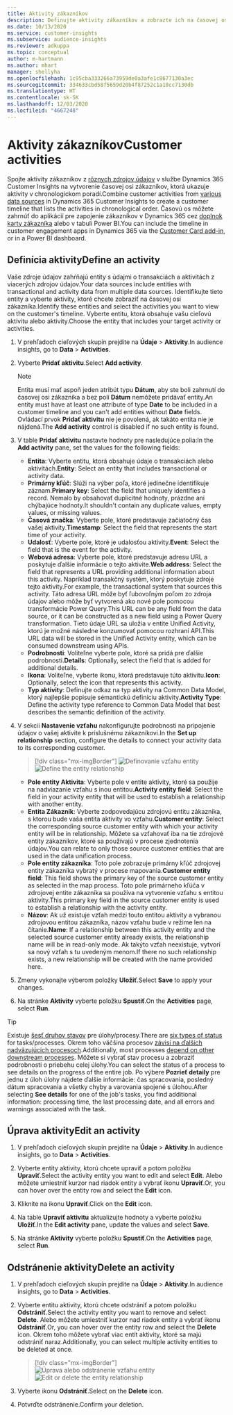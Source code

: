 ```yaml
---
title: Aktivity zákazníkov
description: Definujte aktivity zákazníkov a zobrazte ich na časovej osi zákazníkov.
ms.date: 10/13/2020
ms.service: customer-insights
ms.subservice: audience-insights
ms.reviewer: adkuppa
ms.topic: conceptual
author: m-hartmann
ms.author: mhart
manager: shellyha
ms.openlocfilehash: 1c95cba333266a73959de0a3afe1c8677130a3ec
ms.sourcegitcommit: 334633cbd58f5659d20b4f87252c1a10cc7130db
ms.translationtype: HT
ms.contentlocale: sk-SK
ms.lasthandoff: 12/03/2020
ms.locfileid: "4667248"
---
```

# <a name="customer-activities"></a><span data-ttu-id="7c3e0-103">Aktivity zákazníkov</span><span class="sxs-lookup"><span data-stu-id="7c3e0-103">Customer activities</span></span>

<span data-ttu-id="7c3e0-104">Spojte aktivity zákazníkov z [rôznych zdrojov údajov](data-sources.md) v službe Dynamics 365 Customer Insights na vytvorenie časovej osi zákazníkov, ktorá ukazuje aktivity v chronologickom poradí.</span><span class="sxs-lookup"><span data-stu-id="7c3e0-104">Combine customer activities from [various data sources](data-sources.md) in Dynamics 365 Customer Insights to create a customer timeline that lists the activities in chronological order.</span></span> <span data-ttu-id="7c3e0-105">Časovú os môžete zahrnúť do aplikácií pre zapojenie zákazníkov v Dynamics 365 cez [doplnok karty zákazníka](customer-card-add-in.md) alebo v tabuli Power BI.</span><span class="sxs-lookup"><span data-stu-id="7c3e0-105">You can include the timeline in customer engagement apps in Dynamics 365 via the [Customer Card add-in](customer-card-add-in.md), or in a Power BI dashboard.</span></span>

## <a name="define-an-activity"></a><span data-ttu-id="7c3e0-106">Definícia aktivity</span><span class="sxs-lookup"><span data-stu-id="7c3e0-106">Define an activity</span></span>

<span data-ttu-id="7c3e0-107">Vaše zdroje údajov zahŕňajú entity s údajmi o transakciách a aktivitách z viacerých zdrojov údajov.</span><span class="sxs-lookup"><span data-stu-id="7c3e0-107">Your data sources include entities with transactional and activity data from multiple data sources.</span></span> <span data-ttu-id="7c3e0-108">Identifikujte tieto entity a vyberte aktivity, ktoré chcete zobraziť na časovej osi zákazníka.</span><span class="sxs-lookup"><span data-stu-id="7c3e0-108">Identify these entities and select the activities you want to view on the customer's timeline.</span></span> <span data-ttu-id="7c3e0-109">Vyberte entitu, ktorá obsahuje vašu cieľovú aktivitu alebo aktivity.</span><span class="sxs-lookup"><span data-stu-id="7c3e0-109">Choose the entity that includes your target activity or activities.</span></span>

1. <span data-ttu-id="7c3e0-110">V prehľadoch cieľových skupín prejdite na **Údaje** > **Aktivity**.</span><span class="sxs-lookup"><span data-stu-id="7c3e0-110">In audience insights, go to **Data** > **Activities**.</span></span>

1. <span data-ttu-id="7c3e0-111">Vyberte **Pridať aktivitu**.</span><span class="sxs-lookup"><span data-stu-id="7c3e0-111">Select **Add activity**.</span></span>

   > [!NOTE]
   > <span data-ttu-id="7c3e0-112">Entita musí mať aspoň jeden atribút typu **Dátum**, aby ste boli zahrnutí do časovej osi zákazníka a bez polí **Dátum** nemôžete pridávať entity.</span><span class="sxs-lookup"><span data-stu-id="7c3e0-112">An entity must have at least one attribute of type **Date** to be included in a customer timeline and you can't add entities without **Date** fields.</span></span> <span data-ttu-id="7c3e0-113">Ovládací prvok **Pridať aktivitu** nie je povolená, ak takáto entita nie je nájdená.</span><span class="sxs-lookup"><span data-stu-id="7c3e0-113">The **Add activity** control is disabled if no such entity is found.</span></span>

1. <span data-ttu-id="7c3e0-114">V table **Pridať aktivitu** nastavte hodnoty pre nasledujúce polia:</span><span class="sxs-lookup"><span data-stu-id="7c3e0-114">In the **Add activity** pane, set the values for the following fields:</span></span>

   - <span data-ttu-id="7c3e0-115">**Entita**: Vyberte entitu, ktorá obsahuje údaje o transakciách alebo aktivitách.</span><span class="sxs-lookup"><span data-stu-id="7c3e0-115">**Entity**: Select an entity that includes transactional or activity data.</span></span>
   - <span data-ttu-id="7c3e0-116">**Primárny kľúč**: Slúži na výber poľa, ktoré jedinečne identifikuje záznam.</span><span class="sxs-lookup"><span data-stu-id="7c3e0-116">**Primary key**: Select the field that uniquely identifies a record.</span></span> <span data-ttu-id="7c3e0-117">Nemalo by obsahovať duplicitné hodnoty, prázdne ani chýbajúce hodnoty.</span><span class="sxs-lookup"><span data-stu-id="7c3e0-117">It shouldn't contain any duplicate values, empty values, or missing values.</span></span>
   - <span data-ttu-id="7c3e0-118">**Časová značka**: Vyberte pole, ktoré predstavuje začiatočný čas vašej aktivity.</span><span class="sxs-lookup"><span data-stu-id="7c3e0-118">**Timestamp**: Select the field that represents the start time of your activity.</span></span>
   - <span data-ttu-id="7c3e0-119">**Udalosť**: Vyberte pole, ktoré je udalosťou aktivity.</span><span class="sxs-lookup"><span data-stu-id="7c3e0-119">**Event**: Select the field that is the event for the activity.</span></span>
   - <span data-ttu-id="7c3e0-120">**Webová adresa**: Vyberte pole, ktoré predstavuje adresu URL a poskytuje ďalšie informácie o tejto aktivite.</span><span class="sxs-lookup"><span data-stu-id="7c3e0-120">**Web address**: Select the field that represents a URL providing additional information about this activity.</span></span> <span data-ttu-id="7c3e0-121">Napríklad transakčný systém, ktorý poskytuje zdroje tejto aktivity.</span><span class="sxs-lookup"><span data-stu-id="7c3e0-121">For example, the transactional system that sources this activity.</span></span> <span data-ttu-id="7c3e0-122">Táto adresa URL môže byť ľubovoľným poľom zo zdroja údajov alebo môže byť vytvorená ako nové pole pomocou transformácie Power Query.</span><span class="sxs-lookup"><span data-stu-id="7c3e0-122">This URL can be any field from the data source, or it can be constructed as a new field using a Power Query transformation.</span></span> <span data-ttu-id="7c3e0-123">Tieto údaje URL sa uložia v entite Unified Activity, ktorú je možné následne konzumovať pomocou rozhraní API.</span><span class="sxs-lookup"><span data-stu-id="7c3e0-123">This URL data will be stored in the Unified Activity entity, which can be consumed downstream using APIs.</span></span>
   - <span data-ttu-id="7c3e0-124">**Podrobnosti**: Voliteľne vyberte pole, ktoré sa pridá pre ďalšie podrobnosti.</span><span class="sxs-lookup"><span data-stu-id="7c3e0-124">**Details**: Optionally, select the field that is added for additional details.</span></span>
   - <span data-ttu-id="7c3e0-125">**Ikona**: Voliteľne, vyberte ikonu, ktorá predstavuje túto aktivitu.</span><span class="sxs-lookup"><span data-stu-id="7c3e0-125">**Icon**: Optionally, select the icon that represents this activity.</span></span>
   - <span data-ttu-id="7c3e0-126">**Typ aktivity**: Definujte odkaz na typ aktivity na Common Data Model, ktorý najlepšie popisuje sémantickú definíciu aktivity.</span><span class="sxs-lookup"><span data-stu-id="7c3e0-126">**Activity Type**: Define the activity type reference to Common Data Model that best describes the semantic definition of the activity.</span></span>

1. <span data-ttu-id="7c3e0-127">V sekcii **Nastavenie vzťahu** nakonfigurujte podrobnosti na pripojenie údajov o vašej aktivite k príslušnému zákazníkovi.</span><span class="sxs-lookup"><span data-stu-id="7c3e0-127">In the **Set up relationship** section, configure the details to connect your activity data to its corresponding customer.</span></span>

   > [!div class="mx-imgBorder"]
   > <span data-ttu-id="7c3e0-128">![Definovanie vzťahu entity](media/activities-entities-define.png "Definovanie vzťahu entity")</span><span class="sxs-lookup"><span data-stu-id="7c3e0-128">![Define the entity relationship](media/activities-entities-define.png "Define the entity relationship")</span></span>

    - <span data-ttu-id="7c3e0-129">**Pole entity Aktivita**: Vyberte pole v entite aktivity, ktoré sa použije na nadviazanie vzťahu s inou entitou.</span><span class="sxs-lookup"><span data-stu-id="7c3e0-129">**Activity entity field**: Select the field in your activity entity that will be used to establish a relationship with another entity.</span></span>
    - <span data-ttu-id="7c3e0-130">**Entita Zákazník**: Vyberte zodpovedajúcu zdrojovú entitu zákazníka, s ktorou bude vaša entita aktivity vo vzťahu.</span><span class="sxs-lookup"><span data-stu-id="7c3e0-130">**Customer entity**: Select the corresponding source customer entity with which your activity entity will be in relationship.</span></span> <span data-ttu-id="7c3e0-131">Môžete sa vzťahovať iba na tie zdrojové entity zákazníkov, ktoré sa používajú v procese zjednotenia údajov.</span><span class="sxs-lookup"><span data-stu-id="7c3e0-131">You can relate to only those source customer entities that are used in the data unification process.</span></span>
    - <span data-ttu-id="7c3e0-132">**Pole entity zákazníka**: Toto pole zobrazuje primárny kľúč zdrojovej entity zákazníka vybratý v procese mapovania.</span><span class="sxs-lookup"><span data-stu-id="7c3e0-132">**Customer entity field**: This field shows the primary key of the source customer entity as selected in the map process.</span></span> <span data-ttu-id="7c3e0-133">Toto pole primárneho kľúča v zdrojovej entite zákazníka sa používa na vytvorenie vzťahu s entitou aktivity.</span><span class="sxs-lookup"><span data-stu-id="7c3e0-133">This primary key field in the source customer entity is used to establish a relationship with the activity entity.</span></span>
    - <span data-ttu-id="7c3e0-134">**Názov**: Ak už existuje vzťah medzi touto entitou aktivity a vybranou zdrojovou entitou zákazníka, názov vzťahu bude v režime len na čítanie.</span><span class="sxs-lookup"><span data-stu-id="7c3e0-134">**Name**: If a relationship between this activity entity and the selected source customer entity already exists, the relationship name will be in read-only mode.</span></span> <span data-ttu-id="7c3e0-135">Ak takýto vzťah neexistuje, vytvorí sa nový vzťah s tu uvedeným menom.</span><span class="sxs-lookup"><span data-stu-id="7c3e0-135">If there no such relationship exists, a new relationship will be created with the name provided here.</span></span>

1. <span data-ttu-id="7c3e0-136">Zmeny vykonajte výberom položky **Uložiť**.</span><span class="sxs-lookup"><span data-stu-id="7c3e0-136">Select **Save** to apply your changes.</span></span>

1. <span data-ttu-id="7c3e0-137">Na stránke **Aktivity** vyberte položku **Spustiť**.</span><span class="sxs-lookup"><span data-stu-id="7c3e0-137">On the **Activities** page, select **Run**.</span></span>

> [!TIP]
> <span data-ttu-id="7c3e0-138">Existuje [šesť druhov stavov](system.md#status-types) pre úlohy/procesy.</span><span class="sxs-lookup"><span data-stu-id="7c3e0-138">There are [six types of status](system.md#status-types) for tasks/processes.</span></span> <span data-ttu-id="7c3e0-139">Okrem toho väčšina procesov [závisí na ďalších nadväzujúcich procesoch](system.md#refresh-policies).</span><span class="sxs-lookup"><span data-stu-id="7c3e0-139">Additionally, most processes [depend on other downstream processes](system.md#refresh-policies).</span></span> <span data-ttu-id="7c3e0-140">Môžete si vybrať stav procesu a zobraziť podrobnosti o priebehu celej úlohy.</span><span class="sxs-lookup"><span data-stu-id="7c3e0-140">You can select the status of a process to see details on the progress of the entire job.</span></span> <span data-ttu-id="7c3e0-141">Po výbere **Pozrieť detaily** pre jednu z úloh úlohy nájdete ďalšie informácie: čas spracovania, posledný dátum spracovania a všetky chyby a varovania spojené s úlohou.</span><span class="sxs-lookup"><span data-stu-id="7c3e0-141">After selecting **See details** for one of the job's tasks, you find additional information: processing time, the last processing date, and all errors and warnings associated with the task.</span></span>

## <a name="edit-an-activity"></a><span data-ttu-id="7c3e0-142">Úprava aktivity</span><span class="sxs-lookup"><span data-stu-id="7c3e0-142">Edit an activity</span></span>

1. <span data-ttu-id="7c3e0-143">V prehľadoch cieľových skupín prejdite na **Údaje** > **Aktivity**.</span><span class="sxs-lookup"><span data-stu-id="7c3e0-143">In audience insights, go to **Data** > **Activities**.</span></span>

2. <span data-ttu-id="7c3e0-144">Vyberte entity aktivity, ktorú chcete upraviť a potom položku **Upraviť**.</span><span class="sxs-lookup"><span data-stu-id="7c3e0-144">Select the activity entity you want to edit and select **Edit**.</span></span> <span data-ttu-id="7c3e0-145">Alebo môžete umiestniť kurzor nad riadok entity a vybrať ikonu **Upraviť**.</span><span class="sxs-lookup"><span data-stu-id="7c3e0-145">Or, you can hover over the entity row and select the **Edit** icon.</span></span>

3. <span data-ttu-id="7c3e0-146">Kliknite na ikonu **Upraviť**.</span><span class="sxs-lookup"><span data-stu-id="7c3e0-146">Click on the **Edit** icon.</span></span>

4. <span data-ttu-id="7c3e0-147">Na table **Upraviť aktivitu** aktualizujte hodnoty a vyberte položku **Uložiť**.</span><span class="sxs-lookup"><span data-stu-id="7c3e0-147">In the **Edit activity** pane, update the values and select **Save**.</span></span>

5. <span data-ttu-id="7c3e0-148">Na stránke **Aktivity** vyberte položku **Spustiť**.</span><span class="sxs-lookup"><span data-stu-id="7c3e0-148">On the **Activities** page, select **Run**.</span></span>

## <a name="delete-an-activity"></a><span data-ttu-id="7c3e0-149">Odstránenie aktivity</span><span class="sxs-lookup"><span data-stu-id="7c3e0-149">Delete an activity</span></span>

1. <span data-ttu-id="7c3e0-150">V prehľadoch cieľových skupín prejdite na **Údaje** > **Aktivity**.</span><span class="sxs-lookup"><span data-stu-id="7c3e0-150">In audience insights, go to **Data** > **Activities**.</span></span>

2. <span data-ttu-id="7c3e0-151">Vyberte entitu aktivity, ktorú chcete odstrániť a potom položku **Odstrániť**.</span><span class="sxs-lookup"><span data-stu-id="7c3e0-151">Select the activity entity you want to remove and select **Delete**.</span></span> <span data-ttu-id="7c3e0-152">Alebo môžete umiestniť kurzor nad riadok entity a vybrať ikonu **Odstrániť**.</span><span class="sxs-lookup"><span data-stu-id="7c3e0-152">Or, you can hover over the entity row and select the **Delete** icon.</span></span> <span data-ttu-id="7c3e0-153">Okrem toho môžete vybrať viac entít aktivity, ktoré sa majú odstrániť naraz.</span><span class="sxs-lookup"><span data-stu-id="7c3e0-153">Additionally, you can select multiple activity entities to be deleted at once.</span></span>
   > [!div class="mx-imgBorder"]
   > <span data-ttu-id="7c3e0-154">![Úprava alebo odstránenie vzťahu entity](media/activities-entities-edit-delete.png "Úprava alebo odstránenie vzťahu entity")</span><span class="sxs-lookup"><span data-stu-id="7c3e0-154">![Edit or delete the entity relationship](media/activities-entities-edit-delete.png "Edit or delete the entity relationship")</span></span>

3. <span data-ttu-id="7c3e0-155">Vyberte ikonu **Odstrániť**.</span><span class="sxs-lookup"><span data-stu-id="7c3e0-155">Select on the **Delete** icon.</span></span>

4. <span data-ttu-id="7c3e0-156">Potvrďte odstránenie.</span><span class="sxs-lookup"><span data-stu-id="7c3e0-156">Confirm your deletion.</span></span>
